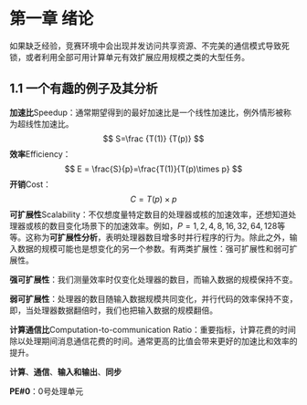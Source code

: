 # 第一章 绪论

如果缺乏经验，竞赛环境中会出现并发访问共享资源、不完美的通信模式导致死锁，或者利用全部可用计算单元有效扩展应用规模之类的大型任务。

## 1.1 一个有趣的例子及其分析

**加速比**Speedup：通常期望得到的最好加速比是一个线性加速比，例外情形被称为超线性加速比。
$$
S=\frac {T(1)} {T(p)}
$$
**效率**Efficiency：
$$
E = \frac{S}{p}=\frac{T(1)}{T(p)\times p}
$$
**开销**Cost：
$$
C = T(p)\times p
$$
**可扩展性**Scalability：不仅想度量特定数目的处理器或核的加速效率，还想知道处理器或核的数目变化场景下的加速效率。例如，$P=1,2,4,8,16,32,64,128$等等。这称为**可扩展性分析**，表明处理器数目增多时并行程序的行为。除此之外，输入数据的规模可能也是想变化的另一个参数。有两类扩展性：强可扩展性和弱可扩展性。

**强可扩展性**：我们测量效率时仅变化处理器的数目，而输入数据的规模保持不变。

**弱可扩展性**：处理器的数目随输入数据规模共同变化，并行代码的效率保持不变，即，当处理器数据翻倍时，我们也把输入数据的规模翻倍。

**计算通信比**Computation-to-communication Ratio：重要指标，计算花费的时间除以处理期间消息通信花费的时间。通常更高的比值会带来更好的加速比和效率的提升。

**计算**、**通信**、**输入和输出**、**同步**

**PE#0**：0号处理单元